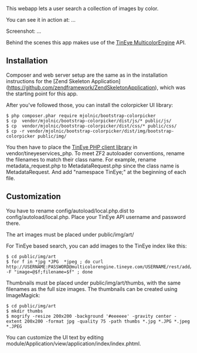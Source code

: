 This webapp lets a user search a collection of images by color.

You can see it in action at: ...

Screenshot: ...

Behind the scenes this app makes use of the [TinEye MulticolorEngine](https://services.tineye.com/MulticolorEngine) API.

Installation
------------

Composer and web server setup are the same as in the installation instructions for the [Zend Skeleton Application] (https://github.com/zendframework/ZendSkeletonApplication), which was the starting point for this app.

After you've followed those, you can install the colorpicker UI library:
```
$ php composer.phar require mjolnic/bootstrap-colorpicker
$ cp  vendor/mjolnic/bootstrap-colorpicker/dist/js/* public/js/
$ cp  vendor/mjolnic/bootstrap-colorpicker/dist/css/* public/css/
$ cp -r vendor/mjolnic/bootstrap-colorpicker/dist/img/bootstrap-colorpicker public/img/
```

You then have to place the [TinEye PHP  client library](https://services.tineye.com/developers/multicolorengine/libraries.html) in vendor/tineyeservices_php. To meet ZF2 autoloader conventions, rename the filenames to match their class name. For example, rename metadata_request.php to MetadataRequest.php since the class name is MetadataRequest. And add "namespace TinEye;" at the beginning of each file.

Customization
-------------

You have to rename config/autoload/local.php.dist to config/autoload/local.php. Place your TinEye API username and password there.

The art images must be placed under public/img/art/ 

For TinEye based search, you can add images to the TinEye index like this:
```
$ cd public/img/art
$ for f in *jpg *JPG  *jpeg ; do curl http://USERNAME:PASSWORD@multicolorengine.tineye.com/USERNAME/rest/add/ -F "image=@$f;filename=$f" ; done
```

Thumbnails must be placed under public/img/art/thumbs, with the same filenames as the full size images. The thumbnails can be created using ImageMagick:
```
$ cd public/img/art
$ mkdir thumbs
$ mogrify -resize 200x200 -background '#eeeeee' -gravity center -extent 200x200 -format jpg -quality 75 -path thumbs *.jpg *.JPG *.jpeg *.JPEG
```

You can customize the UI text by editing module/Application/view/application/index/index.phtml.








